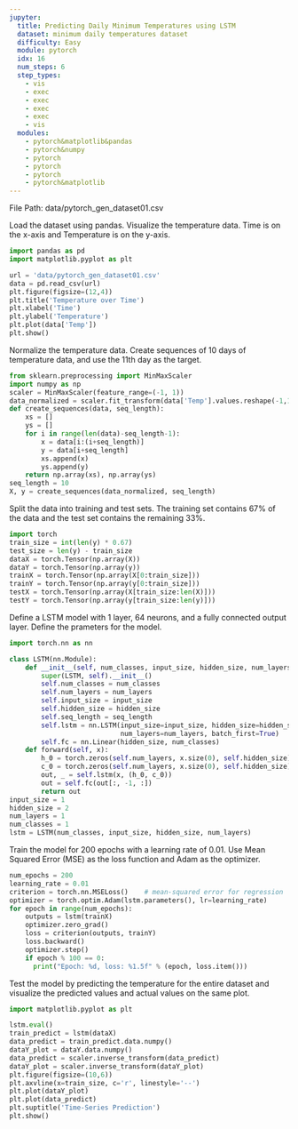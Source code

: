 ```yaml
---
jupyter:
  title: Predicting Daily Minimum Temperatures using LSTM
  dataset: minimum daily temperatures dataset
  difficulty: Easy
  module: pytorch
  idx: 16
  num_steps: 6
  step_types:
    - vis
    - exec
    - exec
    - exec
    - exec
    - vis 
  modules:
    - pytorch&matplotlib&pandas
    - pytorch&numpy
    - pytorch
    - pytorch
    - pytorch
    - pytorch&matplotlib
---
```


File Path: data/pytorch_gen_dataset01.csv

Load the dataset using pandas. Visualize the temperature data. Time is on the x-axis and Temperature is on the y-axis.
```python
import pandas as pd
import matplotlib.pyplot as plt

url = 'data/pytorch_gen_dataset01.csv'
data = pd.read_csv(url)
plt.figure(figsize=(12,4))
plt.title('Temperature over Time')
plt.xlabel('Time')
plt.ylabel('Temperature')
plt.plot(data['Temp'])
plt.show()
```


Normalize the temperature data. Create sequences of 10 days of temperature data, and use the 11th day as the target.

```python
from sklearn.preprocessing import MinMaxScaler
import numpy as np
scaler = MinMaxScaler(feature_range=(-1, 1))
data_normalized = scaler.fit_transform(data['Temp'].values.reshape(-1,1))
def create_sequences(data, seq_length):
    xs = []
    ys = []
    for i in range(len(data)-seq_length-1):
        x = data[i:(i+seq_length)]
        y = data[i+seq_length]
        xs.append(x)
        ys.append(y)
    return np.array(xs), np.array(ys)
seq_length = 10
X, y = create_sequences(data_normalized, seq_length)
```


Split the data into training and test sets. The training set contains 67% of the data and the test set contains the remaining 33%.

```python
import torch
train_size = int(len(y) * 0.67)
test_size = len(y) - train_size
dataX = torch.Tensor(np.array(X))
dataY = torch.Tensor(np.array(y))
trainX = torch.Tensor(np.array(X[0:train_size]))
trainY = torch.Tensor(np.array(y[0:train_size]))
testX = torch.Tensor(np.array(X[train_size:len(X)]))
testY = torch.Tensor(np.array(y[train_size:len(y)]))
```

Define a LSTM model with 1 layer, 64 neurons, and a fully connected output layer. Define the prameters for the model.

```python
import torch.nn as nn

class LSTM(nn.Module):
    def __init__(self, num_classes, input_size, hidden_size, num_layers):
        super(LSTM, self).__init__()
        self.num_classes = num_classes
        self.num_layers = num_layers
        self.input_size = input_size
        self.hidden_size = hidden_size
        self.seq_length = seq_length
        self.lstm = nn.LSTM(input_size=input_size, hidden_size=hidden_size,
                            num_layers=num_layers, batch_first=True)
        self.fc = nn.Linear(hidden_size, num_classes)
    def forward(self, x):
        h_0 = torch.zeros(self.num_layers, x.size(0), self.hidden_size)
        c_0 = torch.zeros(self.num_layers, x.size(0), self.hidden_size)
        out, _ = self.lstm(x, (h_0, c_0))
        out = self.fc(out[:, -1, :])
        return out
input_size = 1
hidden_size = 2
num_layers = 1
num_classes = 1
lstm = LSTM(num_classes, input_size, hidden_size, num_layers)
```

Train the model for 200 epochs with a learning rate of 0.01. Use Mean Squared Error (MSE) as the loss function and Adam as the optimizer.

```python
num_epochs = 200
learning_rate = 0.01
criterion = torch.nn.MSELoss()    # mean-squared error for regression
optimizer = torch.optim.Adam(lstm.parameters(), lr=learning_rate)
for epoch in range(num_epochs):
    outputs = lstm(trainX)
    optimizer.zero_grad()
    loss = criterion(outputs, trainY)
    loss.backward()
    optimizer.step()
    if epoch % 100 == 0:
      print("Epoch: %d, loss: %1.5f" % (epoch, loss.item()))
```

Test the model by predicting the temperature for the entire dataset and visualize the predicted values and actual values on the same plot.

```python
import matplotlib.pyplot as plt

lstm.eval()
train_predict = lstm(dataX)
data_predict = train_predict.data.numpy()
dataY_plot = dataY.data.numpy()
data_predict = scaler.inverse_transform(data_predict)
dataY_plot = scaler.inverse_transform(dataY_plot)
plt.figure(figsize=(10,6)) 
plt.axvline(x=train_size, c='r', linestyle='--') 
plt.plot(dataY_plot)
plt.plot(data_predict)
plt.suptitle('Time-Series Prediction')
plt.show()
```

